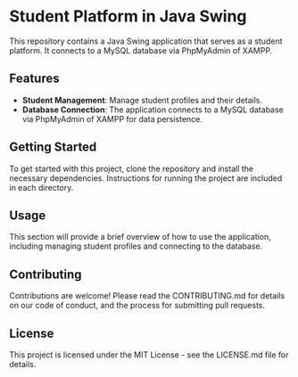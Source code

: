 # Student Platform in Java Swing
This repository contains a Java Swing application that serves as a student platform. It connects to a MySQL database via PhpMyAdmin of XAMPP.

## Features
- **Student Management**: Manage student profiles and their details.
- **Database Connection**: The application connects to a MySQL database via PhpMyAdmin of XAMPP for data persistence.

## Getting Started
To get started with this project, clone the repository and install the necessary dependencies. Instructions for running the project are included in each directory.

## Usage
This section will provide a brief overview of how to use the application, including managing student profiles and connecting to the database.

## Contributing
Contributions are welcome! Please read the CONTRIBUTING.md for details on our code of conduct, and the process for submitting pull requests.

## License
This project is licensed under the MIT License - see the LICENSE.md file for details.
